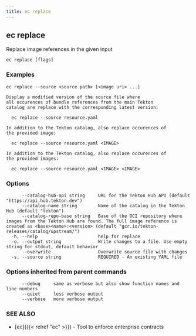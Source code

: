 ```yaml
---
title: ec replace
---
```

## ec replace

Replace image references in the given input

```
ec replace [flags]
```

### Examples

```
ec replace --source <source path> [<image uri> ...]

Display a modified version of the source file where
all occurences of bundle references from the main Tekton
catalog are replace with the corresponding latest version:

  ec replace --source resource.yaml

In addition to the Tekton catalog, also replace occurences of
the provided image:

  ec replace --source resource.yaml <IMAGE>

In addition to the Tekton catalog, also replace occurences of
the provided images:

  ec replace --source resource.yaml <IMAGE> <IMAGE>
```

### Options

```
      --catalog-hub-api string     URL for the Tekton Hub API (default "https://api.hub.tekton.dev")
      --catalog-name string        Name of the catalog in the Tekton Hub (default "tekton")
      --catalog-repo-base string   Base of the OCI repository where images from the Tekton Hub are found. The full image reference is created as <base><name>:<version> (default "gcr.io/tekton-releases/catalog/upstream/")
  -h, --help                       help for replace
  -o, --output string              Write changes to a file. Use empty string for stdout, default behavior
      --overwrite                  Overwrite source file with changes
  -s, --source string              REQUIRED - An existing YAML file
```

### Options inherited from parent commands

```
      --debug     same as verbose but also show function names and line numbers
      --quiet     less verbose output
      --verbose   more verbose output
```

### SEE ALSO

* [ec]({{< relref "ec" >}})	 - Tool to enforce enterprise contracts

